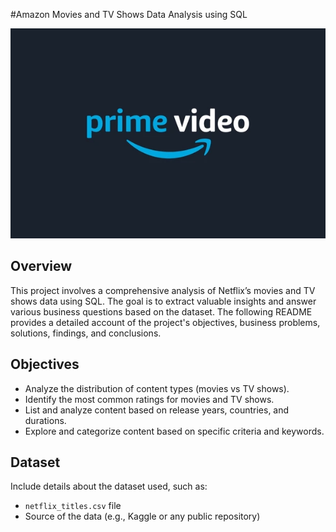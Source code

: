 #Amazon Movies and TV Shows Data Analysis using SQL

![Amazon prime Logo](https://github.com/AMUGADDAHEMANTHKUMAR/Amazon_SQL_project/blob/main/Amazon%20prime%20img.webp)

## Overview

This project involves a comprehensive analysis of Netflix’s movies and TV shows data using SQL. The goal is to extract valuable insights and answer various business questions based on the dataset. The following README provides a detailed account of the project's objectives, business problems, solutions, findings, and conclusions.

## Objectives

- Analyze the distribution of content types (movies vs TV shows).
- Identify the most common ratings for movies and TV shows.
- List and analyze content based on release years, countries, and durations.
- Explore and categorize content based on specific criteria and keywords.

## Dataset

Include details about the dataset used, such as:
- `netflix_titles.csv` file
- Source of the data (e.g., Kaggle or any public repository)
